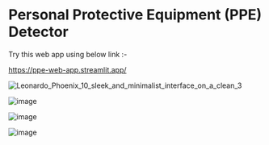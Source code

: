 # Personal Protective Equipment (PPE) Detector

Try this web app using below link :- 
<br>

https://ppe-web-app.streamlit.app/


![Leonardo_Phoenix_10_sleek_and_minimalist_interface_on_a_clean_3](https://github.com/user-attachments/assets/d849947c-4299-49e2-933b-9bd0a308a1d9)



![image](https://github.com/user-attachments/assets/8ce1de43-bbc9-4bb0-82b8-e4258ceaa6e4)



![image](https://github.com/user-attachments/assets/76bd18fa-b94f-4fdb-ad68-20e15df0ae48)

![image](https://github.com/user-attachments/assets/9566ddf1-9de6-4a68-b40f-06c9174d53f7)
